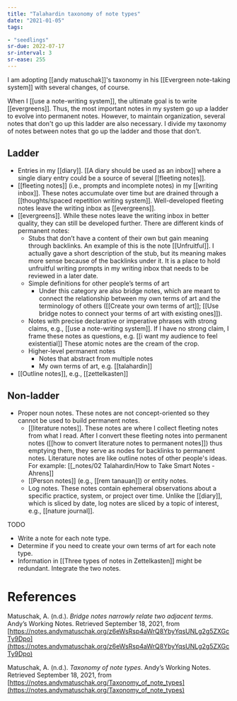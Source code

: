 ```yaml
---
title: "Talahardin taxonomy of note types"
date: "2021-01-05"
tags:

- "seedlings"
sr-due: 2022-07-17
sr-interval: 3
sr-ease: 255
---
```


I am adopting [[andy matuschak]]'s taxonomy in his [[Evergreen note-taking system]] with several changes, of course.

When I [[use a note-writing system]], the ultimate goal is to write [[evergreens]]. Thus, the most important notes in my system go up a ladder to evolve into permanent notes. However, to maintain organization, several notes that don't go up this ladder are also necessary. I divide my taxonomy of notes between notes that go up the ladder and those that don’t.

## Ladder

- Entries in my [[diary]]. [[A diary should be used as an inbox]] where a single diary entry could be a source of several [[fleeting notes]].
- [[fleeting notes]] (i.e., prompts and incomplete notes) in my [[writing inbox]]. These notes accumulate over time but are drained through a [[thoughts/spaced repetition writing system]]. Well-developed fleeting notes leave the writing inbox as [[evergreens]].
- [[evergreens]]. While these notes leave the writing inbox in better quality, they can still be developed further. There are different kinds of permanent notes:
   - Stubs that don’t have a content of their own but gain meaning through backlinks. An example of this is the note [[Unfruitful]]. I actually gave a short description of the stub, but its meaning makes more sense because of the backlinks under it. It is a place to hold unfruitful writing prompts in my writing inbox that needs to be reviewed in a later date.
   - Simple definitions for other people’s terms of art
      - Under this category are also bridge notes, which are meant to connect the relationship between my own terms of art and the terminology of others ([[Create your own terms of art]]; [[Use bridge notes to connect your terms of art with existing ones]]).
   - Notes with precise declarative or imperative phrases with strong claims, e.g., [[use a note-writing system]]. If I have no strong claim, I frame these notes as questions, e.g. [[i want my audience to feel existential]] These atomic notes are the cream of the crop.
   - Higher-level permanent notes
      - Notes that abstract from multiple notes
      - My own terms of art, e.g. [[talahardin]]
- [[Outline notes]], e.g., [[zettelkasten]]

## Non-ladder

- Proper noun notes. These notes are not concept-oriented so they cannot be used to build permanent notes.
   - [[literature notes]]. These notes are where I collect fleeting notes from what I read. After I convert these fleeting notes into permanent notes ([[how to convert literature notes to permanent notes]]) thus emptying them, they serve as nodes for backlinks to permanent notes. Literature notes are like outline notes of other people's ideas. For example: [[_notes/02 Talahardin/How to Take Smart Notes - Ahrens]]
   - [[Person notes]] (e.g., [[rem tanauan]]) or entity notes.
   - Log notes. These notes contain ephemeral observations about a specific practice, system, or project over time. Unlike the [[diary]], which is sliced by date, log notes are sliced by a topic of interest, e.g., [[nature journal]].

TODO

- Write a note for each note type.
- Determine if you need to create your own terms of art for each note type.
- Information in [[Three types of notes in Zettelkasten]] might be redundant. Integrate the two notes.

# References

Matuschak, A. (n.d.). *Bridge notes narrowly relate two adjacent terms*. Andyʼs Working Notes. Retrieved September 18, 2021, from [https://notes.andymatuschak.org/z6eWsRsp4aWrQ8YbyYqsUNLg2g5ZXGcTy9Dpo](https://notes.andymatuschak.org/z6eWsRsp4aWrQ8YbyYqsUNLg2g5ZXGcTy9Dpo)

Matuschak, A. (n.d.). *Taxonomy of note types*. Andyʼs Working Notes. Retrieved September 18, 2021, from [https://notes.andymatuschak.org/Taxonomy_of_note_types](https://notes.andymatuschak.org/Taxonomy_of_note_types)